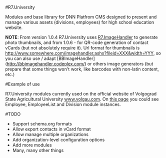 #R7.University

Modules and base library for DNN Platfrom CMS designed to present and manage various assets 
(divisions, employees) for high school education website. 


**NOTE**: From version 1.0.4 R7.University uses [R7.ImageHandler](https://github.com/roman-yagodin/R7.ImageHandler) 
to generate photo thumbnails, and from 1.0.6 - for QR-code generation of contact vCards (but not absolutely require it). Url format for thumbnails is http://www.somewhere.com/imagehandler.ashx?fileid=XXX&width=YYY, so you can also use / adapt [BBImageHandler] (http://bbimagehandler.codeplex.com/) or others image generators (but prepare that some things won't work, like barcodes with non-latin content, etc.)

#Example of use

R7.University modules currently used on the official website of Volgograd State Agricultural University www.volgau.com. On [this page](http://www.volgau.com/%D1%83%D0%B8%D0%BA%D1%82) you could see Employee, EmployeeList and Division module instances. 

#TODO

* Support schema.org formats
* Allow export contacts in vCard format
* Allow manage multiple organizations
* Add organization-level configuration options
* Add more modules
* Many, many other things
